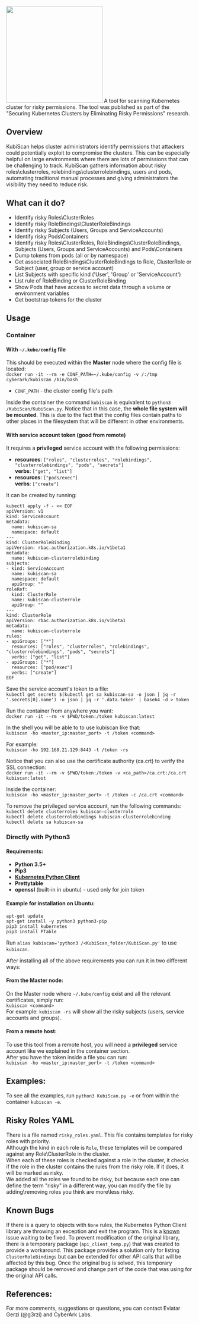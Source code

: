 <img src="https://github.com/cyberark/KubiScan/blob/assets/kubiscan_logo.png" width="260">  
A tool for scanning Kubernetes cluster for risky permissions.  
The tool was published as part of the "Securing Kubernetes Clusters by Eliminating Risky Permissions" research.  

## Overview
KubiScan helps cluster administrators identify permissions that attackers could potentially exploit to compromise the clusters.
This can be especially helpful on large environments where there are lots of permissions that can be challenging to track. 
KubiScan gathers information about risky roles\clusterroles, rolebindings\clusterrolebindings, users and pods, automating traditional manual processes and giving administrators the visibility they need to reduce risk.  
## What can it do? 
-	Identify risky Roles\ClusterRoles
-	Identify risky RoleBindings\ClusterRoleBindings
-	Identify risky Subjects (Users, Groups and ServiceAccounts)
-	Identify risky Pods\Containers
-	Identify risky Roles\ClusterRoles, RoleBindings\ClusterRoleBindings, Subjects (Users, Groups and ServiceAccounts) and Pods\Containers
-	Dump tokens from pods (all or by namespace)
-	Get associated RoleBindings\ClusterRoleBindings to Role, ClusterRole or Subject (user, group or service account)
-	List Subjects with specific kind ('User', 'Group' or 'ServiceAccount')
-	List rule of RoleBinding or ClusterRoleBinding
-	Show Pods that have access to secret data through a volume or environment variables
-   Get bootstrap tokens for the cluster

## Usage
### Container
#### With `~/.kube/config` file
This should be executed within the **Master** node where the config file is located:  
`docker run -it --rm -e CONF_PATH=~/.kube/config -v /:/tmp cyberark/kubiscan /bin/bash`
* `CONF_PATH` - the cluster config file's path

Inside the container the command `kubiscan` is equivalent to `python3 /KubiScan/KubiScan.py`.
Notice that in this case, the **whole file system will be mounted**. This is due to the fact that the config files contain paths to other places in the filesystem that will be different in other environments.

#### With service account token (good from remote)
It requires a **privileged** service account with the following permissions:  
- **resources**: `["roles", "clusterroles", "rolebindings", "clusterrolebindings", "pods", "secrets"]`  
  **verbs**: `["get", "list"]`  
- **resources**: `["pods/exec"]`  
  **verbs**: `["create"]`  

It can be created by running:
```
kubectl apply -f - << EOF
apiVersion: v1
kind: ServiceAccount
metadata:
  name: kubiscan-sa
  namespace: default
---
kind: ClusterRoleBinding
apiVersion: rbac.authorization.k8s.io/v1beta1
metadata: 
  name: kubiscan-clusterrolebinding
subjects: 
- kind: ServiceAccount 
  name: kubiscan-sa
  namespace: default
  apiGroup: ""
roleRef: 
  kind: ClusterRole
  name: kubiscan-clusterrole
  apiGroup: ""
---
kind: ClusterRole
apiVersion: rbac.authorization.k8s.io/v1beta1
metadata: 
  name: kubiscan-clusterrole
rules: 
- apiGroups: ["*"]
  resources: ["roles", "clusterroles", "rolebindings", "clusterrolebindings", "pods", "secrets"]
  verbs: ["get", "list"]
- apiGroups: ["*"]
  resources: ["pod/exec"]
  verbs: ["create"]
EOF
```

Save the service account's token to a file:  
`kubectl get secrets $(kubectl get sa kubiscan-sa -o json | jq -r '.secrets[0].name') -o json | jq -r '.data.token' | base64 -d > token` 

Run the container from anywhere you want:  
`docker run -it --rm -v $PWD/token:/token kubiscan:latest`  

In the shell you will be able to to use kubiscan like that:   
`kubiscan -ho <master_ip:master_port> -t /token <command>`  

For example:   
`kubiscan -ho 192.168.21.129:8443 -t /token -rs`  

Notice that you can also use the certificate authority (ca.crt) to verify the SSL connection:  
`docker run -it --rm -v $PWD/token:/token -v <ca_path>/ca.crt:/ca.crt kubiscan:latest`  

Inside the container:    
`kubiscan -ho <master_ip:master_port> -t /token -c /ca.crt <command>`  

To remove the privileged service account, run the following commands:  
`kubectl delete clusterroles kubiscan-clusterrole`  
`kubectl delete clusterrolebindings kubiscan-clusterrolebinding`  
`kubectl delete sa kubiscan-sa`

### Directly with Python3
#### Requirements:
-	__Python 3.5+__
-	__Pip3__
-	[__Kubernetes Python Client__](https://github.com/kubernetes-client/python) 
-	__Prettytable__
-	__openssl__ (built-in in ubuntu) - used only for join token

#### Example for installation on Ubuntu:
`apt-get update`  
`apt-get install -y python3 python3-pip`  
`pip3 install kubernetes`  
`pip3 install PTable`  

Run `alias kubiscan='python3 /<KubiScan_folder/KubiScan.py'` to use `kubiscan`.  

After installing all of the above requirements you can run it in two different ways:  
#### From the Master node:
On the Master node where `~/.kube/config` exist and all the relevant certificates, simply run:  
`kubiscan <command>`  
For example: `kubiscan -rs` will show all the risky subjects (users, service accounts and groups).  

#### From a remote host:
To use this tool from a remote host, you will need a **privileged** service account like we explained in the container section.  
After you have the token inside a file you can run:  
`kubiscan -ho <master_ip:master_port> -t /token <command>`  

## Examples:
To see all the examples, run `python3 KubiScan.py -e` or from within the container `kubiscan -e`.  

## Risky Roles YAML
There is a file named `risky_roles.yaml`. This file contains templates for risky roles with priority.    
Although the kind in each role is `Role`, these templates will be compared against any Role\ClusterRole in the cluster.  
When each of these roles is checked against a role in the cluster, it checks if the role in the cluster contains the rules from the risky role. If it does, it will be marked as risky.  
We added all the roles we found to be risky, but because each one can define the term "risky" in a different way, you can modify the file by adding\removing roles you think are more\less risky.  

## Known Bugs
If there is a query to objects with `None` rules, the Kubernetes Python Client library are throwing an exception and exit the program. This is a [known](https://github.com/kubernetes-client/python/issues/577) issue waiting to be fixed.
To prevent modification of the original library, there is a temporary package (`api_client_temp.py`) that was created to provide a workaround. This package provides a solution only for listing `ClusterRoleBindings` but can be extended for other API calls that will be affected by this bug.
Once the original bug is solved, this temporary package should be removed and change part of the code that was using for the original API calls.

## References:
For more comments, suggestions or questions, you can contact Eviatar Gerzi (@g3rzi) and CyberArk Labs.
	
